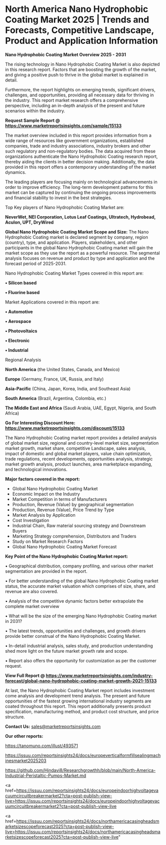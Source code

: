 # North America Nano Hydrophobic Coating Market 2025 | Trends and Forecasts, Competitive Landscape, Product and Application Information

<Strong> Nano Hydrophobic Coating Market Overview 2025 - 2031</strong>

The rising technology in Nano Hydrophobic Coating Market is also depicted in this research report. Factors that are boosting the growth of the market, and giving a positive push to thrive in the global market is explained in detail.

Furthermore, the report highlights on emerging trends, significant drivers, challenges, and opportunities, providing all necessary data for thriving in the industry. This report market research offers a comprehensive perspective, including an in-depth analysis of the present and future scenarios within the industry.

<strong>Request Sample Report @ <a href=https://www.marketreportsinsights.com/sample/15133>https://www.marketreportsinsights.com/sample/15133</a></strong>

The market overview included in this report provides information from a wide range of resources like government organizations, established companies, trade and industry associations, industry brokers and other such regulatory and non-regulatory bodies. The data acquired from these organizations authenticate the Nano Hydrophobic Coating research report, thereby aiding the clients in better decision making. Additionally, the data provided in this report offers a contemporary understanding of the market dynamics.

The leading players are focusing mainly on technological advancements in order to improve efficiency. The long-term development patterns for this market can be captured by continuing the ongoing process improvements and financial stability to invest in the best strategies.

Top Key players of Nano Hydrophobic Coating Market are:

<strong>NeverWet, NEI Corporation, Lotus Leaf Coatings, Ultratech, Hydrobead, Aculon, UPT, DryWired</strong>

<strong><b>Global Nano Hydrophobic Coating Market Scope and Size:</b></strong>
The Nano Hydrophobic Coating market is declared segment by company, region (country), type, and application. Players, stakeholders, and other participants in the global Nano Hydrophobic Coating market will gain the market scope as they use the report as a powerful resource. The segmental analysis focuses on revenue and product by type and application and the forecast period of 2025-2031.

Nano Hydrophobic Coating Market Types covered in this report are:

<strong>• Silicon based

• Fluorine based</strong>

Market Applications covered in this report are:

<strong>• Automotive

• Aerospace

• Photovoltaics

• Electronic

• Industrial</strong> 

Regional Analysis

<strong>North America</strong> (the United States, Canada, and Mexico)

<strong>Europe</strong> (Germany, France, UK, Russia, and Italy)

<strong>Asia-Pacific</strong> (China, Japan, Korea, India, and Southeast Asia)

<strong>South America</strong> (Brazil, Argentina, Colombia, etc.)

<strong>The Middle East and Africa</strong> (Saudi Arabia, UAE, Egypt, Nigeria, and South Africa)

<strong>Go For Interesting Discount Here: <a href=https://www.marketreportsinsights.com/discount/15133>https://www.marketreportsinsights.com/discount/15133</a></strong>

The Nano Hydrophobic Coating market report provides a detailed analysis of global market size, regional and country-level market size, segmentation market growth, market share, competitive Landscape, sales analysis, impact of domestic and global market players, value chain optimization, trade regulations, recent developments, opportunities analysis, strategic market growth analysis, product launches, area marketplace expanding, and technological innovations.

<strong><b>Major factors covered in the report:</b></strong>
<ul>
  <li>Global Nano Hydrophobic Coating Market </li>
  <li>Economic Impact on the Industry</li>
  <li>Market Competition in terms of Manufacturers</li>
  <li>Production, Revenue (Value) by geographical segmentation</li>
  <li>Production, Revenue (Value), Price Trend by Type</li>
  <li>Market Analysis by Application</li>
  <li>Cost Investigation</li>
  <li>Industrial Chain, Raw material sourcing strategy and Downstream Buyers</li>
  <li>Marketing Strategy comprehension, Distributors and Traders</li>
  <li>Study on Market Research Factors</li>
  <li>Global Nano Hydrophobic Coating Market Forecast</li>
</ul>

<strong><b>Key Point of the Nano Hydrophobic Coating Market report:</b></strong>

• Geographical distribution, company profiling, and various other market segmentation are provided in the report.

• For better understanding of the global Nano Hydrophobic Coating market status, the accurate market valuation which comprises of size, share, and revenue are also covered.

• Analysis of the competitive dynamic factors better extrapolate the complete market overview

• What will be the size of the emerging Nano Hydrophobic Coating market in 2031?

• The latest trends, opportunities and challenges, and growth drivers provide better construal of the Nano Hydrophobic Coating Market.

• In-detail industrial analysis, sales study, and production understanding shed more light on the future market growth rate and scope.

• Report also offers the opportunity for customization as per the customer request.

<strong><b>View Full Report @ <a href=https://www.marketreportsinsights.com/industry-forecast/global-nano-hydrophobic-coating-market-growth-2021-15133>https://www.marketreportsinsights.com/industry-forecast/global-nano-hydrophobic-coating-market-growth-2021-15133</a></b></strong>


At last, the Nano Hydrophobic Coating Market report includes investment come analysis and development trend analysis. The present and future opportunities of the fastest growing international industry segments are coated throughout this report. This report additionally presents product specification, manufacturing method, and product cost structure, and price structure.

<strong>Contact Us:</strong>
sales@marketreportsinsights.com

<strong>Our other reports:</strong>

<a href=https://tanomuno.com/illust/493571>https://tanomuno.com/illust/493571</a>

<a href=https://issuu.com/reportsinsights24/docs/europeverticalformfillsealingmachinesmarket2025203>https://issuu.com/reportsinsights24/docs/europeverticalformfillsealingmachinesmarket2025203</a>

<a href=https://github.com/Hindavi8/Researchgrowthh/blob/main/North-America-Industrial-Peristaltic-Pumps-Market.md>https://github.com/Hindavi8/Researchgrowthh/blob/main/North-America-Industrial-Peristaltic-Pumps-Market.md</a>

<a href=https://issuu.com/reportsinsights24/docs/europeindoorhighvoltagevacuumcircuitbreakermarket2?cta=post-publish-view-live>https://issuu.com/reportsinsights24/docs/europeindoorhighvoltagevacuumcircuitbreakermarket2?cta=post-publish-view-live</a>

<a href=https://issuu.com/reportsinsights24/docs/northamericacasingheadsmarketsizescopeforecast2025?cta=post-publish-view-live>https://issuu.com/reportsinsights24/docs/northamericacasingheadsmarketsizescopeforecast2025?cta=post-publish-view-live</a>"
